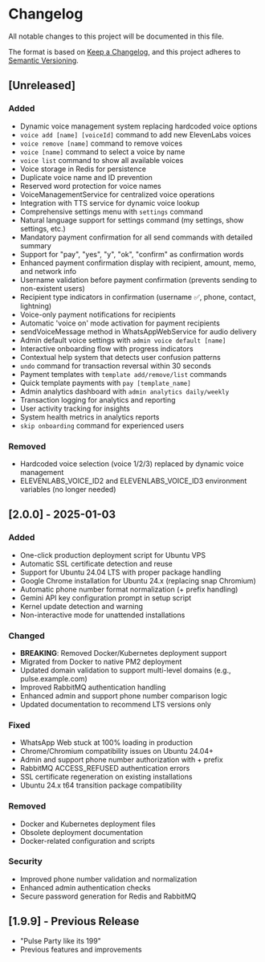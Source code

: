 # Changelog

All notable changes to this project will be documented in this file.

The format is based on [Keep a Changelog](https://keepachangelog.com/en/1.0.0/),
and this project adheres to [Semantic Versioning](https://semver.org/spec/v2.0.0.html).

## [Unreleased]

### Added
- Dynamic voice management system replacing hardcoded voice options
- `voice add [name] [voiceId]` command to add new ElevenLabs voices
- `voice remove [name]` command to remove voices
- `voice [name]` command to select a voice by name
- `voice list` command to show all available voices
- Voice storage in Redis for persistence
- Duplicate voice name and ID prevention
- Reserved word protection for voice names
- VoiceManagementService for centralized voice operations
- Integration with TTS service for dynamic voice lookup
- Comprehensive settings menu with `settings` command
- Natural language support for settings command (my settings, show settings, etc.)
- Mandatory payment confirmation for all send commands with detailed summary
- Support for "pay", "yes", "y", "ok", "confirm" as confirmation words
- Enhanced payment confirmation display with recipient, amount, memo, and network info
- Username validation before payment confirmation (prevents sending to non-existent users)
- Recipient type indicators in confirmation (username ✅, phone, contact, lightning)
- Voice-only payment notifications for recipients
- Automatic 'voice on' mode activation for payment recipients
- sendVoiceMessage method in WhatsAppWebService for audio delivery
- Admin default voice settings with `admin voice default [name]`
- Interactive onboarding flow with progress indicators
- Contextual help system that detects user confusion patterns
- `undo` command for transaction reversal within 30 seconds
- Payment templates with `template add/remove/list` commands
- Quick template payments with `pay [template_name]`
- Admin analytics dashboard with `admin analytics daily/weekly`
- Transaction logging for analytics and reporting
- User activity tracking for insights
- System health metrics in analytics reports
- `skip onboarding` command for experienced users

### Removed
- Hardcoded voice selection (voice 1/2/3) replaced by dynamic voice management
- ELEVENLABS_VOICE_ID2 and ELEVENLABS_VOICE_ID3 environment variables (no longer needed)

## [2.0.0] - 2025-01-03

### Added
- One-click production deployment script for Ubuntu VPS
- Automatic SSL certificate detection and reuse
- Support for Ubuntu 24.04 LTS with proper package handling
- Google Chrome installation for Ubuntu 24.x (replacing snap Chromium)
- Automatic phone number format normalization (+ prefix handling)
- Gemini API key configuration prompt in setup script
- Kernel update detection and warning
- Non-interactive mode for unattended installations

### Changed
- **BREAKING**: Removed Docker/Kubernetes deployment support
- Migrated from Docker to native PM2 deployment
- Updated domain validation to support multi-level domains (e.g., pulse.example.com)
- Improved RabbitMQ authentication handling
- Enhanced admin and support phone number comparison logic
- Updated documentation to recommend LTS versions only

### Fixed
- WhatsApp Web stuck at 100% loading in production
- Chrome/Chromium compatibility issues on Ubuntu 24.04+
- Admin and support phone number authorization with + prefix
- RabbitMQ ACCESS_REFUSED authentication errors
- SSL certificate regeneration on existing installations
- Ubuntu 24.x t64 transition package compatibility

### Removed
- Docker and Kubernetes deployment files
- Obsolete deployment documentation
- Docker-related configuration and scripts

### Security
- Improved phone number validation and normalization
- Enhanced admin authentication checks
- Secure password generation for Redis and RabbitMQ

## [1.9.9] - Previous Release
- "Pulse Party like its 199"
- Previous features and improvements